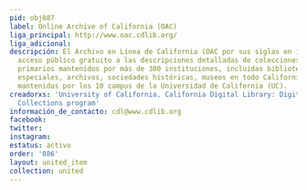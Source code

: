 ```yaml
---
pid: obj087
label: Online Archive of California (OAC)
liga_principal: http://www.oac.cdlib.org/
liga_adicional: 
descripción: El Archivo en Línea de California (OAC por sus siglas en inglés) proporciona
  acceso público gratuito a las descripciones detalladas de colecciones de recursos
  primarios mantenidos por más de 300 instituciones, incluidas bibliotecas, colecciones
  especiales, archivos, sociedades históricas, museos en todo California y colecciones
  mantenidas por los 10 campus de la Universidad de California (UC).
creadorxs: 'University of California, California Digital Library: Digital Special
  Collections program'
información_de_contacto: cdl@www.cdlib.org
facebook: 
twitter: 
instagram: 
estatus: activo
order: '086'
layout: united_item
collection: united
---
```

